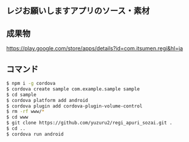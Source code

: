 ## レジお願いしますアプリのソース・素材

## 成果物
https://play.google.com/store/apps/details?id=com.itsumen.regi&hl=ja

## コマンド

```bash
$ npm i -g cordova
$ cordova create sample com.example.sample sample
$ cd sample
$ cordova platform add android
$ cordova plugin add cordova-plugin-volume-control
$ rm -rf www/*
$ cd www
$ git clone https://github.com/yuzuru2/regi_apuri_sozai.git .
$ cd ..
$ cordova run android
```
